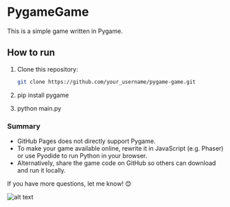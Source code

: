 
# PygameGame

This is a simple game written in Pygame.

## How to run

1. Clone this repository:
   ```bash
   git clone https://github.com/your_username/pygame-game.git

2. pip install pygame

3. python main.py

### Summary
- GitHub Pages does not directly support Pygame.
- To make your game available online, rewrite it in JavaScript (e.g. Phaser) or use Pyodide to run Python in your browser.
- Alternatively, share the game code on GitHub so others can download and run it locally.

If you have more questions, let me know! 😊


![alt text](image.png)